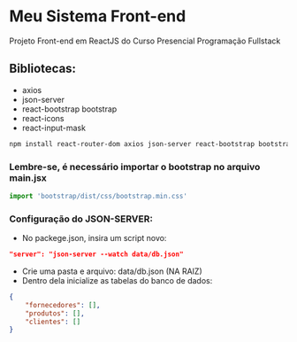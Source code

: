 # Meu Sistema Front-end

Projeto Front-end em ReactJS do Curso Presencial Programação Fullstack

## Bibliotecas:
- axios
- json-server
- react-bootstrap bootstrap
- react-icons
- react-input-mask

```bash
npm install react-router-dom axios json-server react-bootstrap bootstrap react-icons react-input-mask
```
### Lembre-se, é necessário importar o bootstrap no arquivo main.jsx

```js
import 'bootstrap/dist/css/bootstrap.min.css'
```
### Configuração do JSON-SERVER:

- No packege.json, insira um script novo:
```json
"server": "json-server --watch data/db.json"
```
- Crie uma pasta e arquivo: data/db.json (NA RAIZ)
- Dentro dela inicialize as tabelas do banco de dados:

```json
{
    "fornecedores": [],
    "produtos": [],
    "clientes": []
}
```